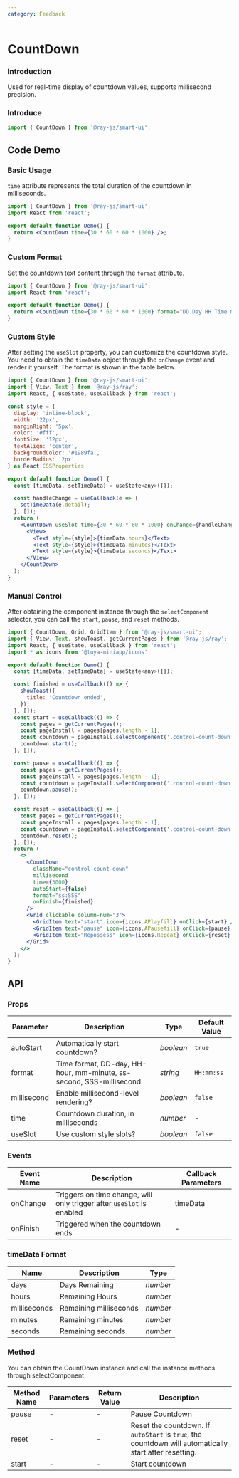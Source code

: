 ```yaml
---
category: Feedback
---
```


# CountDown

### Introduction

Used for real-time display of countdown values, supports millisecond precision.

### Introduce

```jsx
import { CountDown } from '@ray-js/smart-ui';
```

## Code Demo

### Basic Usage

`time` attribute represents the total duration of the countdown in milliseconds.

```jsx
import { CountDown } from '@ray-js/smart-ui';
import React from 'react';

export default function Demo() {
  return <CountDown time={30 * 60 * 60 * 1000} />;
}
```

### Custom Format

Set the countdown text content through the `format` attribute.

```jsx
import { CountDown } from '@ray-js/smart-ui';
import React from 'react';

export default function Demo() {
  return <CountDown time={30 * 60 * 60 * 1000} format="DD Day HH Time mm Divide ss second" />;
}
```

### Custom Style

After setting the `useSlot` property, you can customize the countdown style. You need to obtain the `timeData` object through the `onChange` event and render it yourself. The format is shown in the table below.

```jsx
import { CountDown } from '@ray-js/smart-ui';
import { View, Text } from '@ray-js/ray';
import React, { useState, useCallback } from 'react';

const style = {
  display: 'inline-block',
  width: '22px',
  marginRight: '5px',
  color: '#fff',
  fontSize: '12px',
  textAlign: 'center',
  backgroundColor: '#1989fa',
  borderRadius: '2px'
} as React.CSSProperties

export default function Demo() {
  const [timeData, setTimeData] = useState<any>({});

  const handleChange = useCallback(e => {
    setTimeData(e.detail);
  }, []);
  return (
    <CountDown useSlot time={30 * 60 * 60 * 1000} onChange={handleChange}>
      <View>
        <Text style={style}>{timeData.hours}</Text>
        <Text style={style}>{timeData.minutes}</Text>
        <Text style={style}>{timeData.seconds}</Text>
      </View>
    </CountDown>
  );
}
```

### Manual Control

After obtaining the component instance through the `selectComponent` selector, you can call the `start`, `pause`, and `reset` methods.

```jsx
import { CountDown, Grid, GridItem } from '@ray-js/smart-ui';
import { View, Text, showToast, getCurrentPages } from '@ray-js/ray';
import React, { useState, useCallback } from 'react';
import * as icons from '@tuya-miniapp/icons'

export default function Demo() {
  const [timeData, setTimeData] = useState<any>({});

  const finished = useCallback(() => {
    showToast({
      title: 'Countdown ended',
    });
  }, []);
  const start = useCallback(() => {
    const pages = getCurrentPages();
    const pageInstall = pages[pages.length - 1];
    const countdown = pageInstall.selectComponent('.control-count-down');
    countdown.start();
  }, []);

  const pause = useCallback(() => {
    const pages = getCurrentPages();
    const pageInstall = pages[pages.length - 1];
    const countdown = pageInstall.selectComponent('.control-count-down');
    countdown.pause();
  }, []);

  const reset = useCallback(() => {
    const pages = getCurrentPages();
    const pageInstall = pages[pages.length - 1];
    const countdown = pageInstall.selectComponent('.control-count-down');
    countdown.reset();
  }, []);
  return (
    <>
      <CountDown
        className="control-count-down"
        millisecond
        time={3000}
        autoStart={false}
        format="ss:SSS"
        onFinish={finished}
      />
      <Grid clickable column-num="3">
        <GridItem text="start" icon={icons.APlayfill} onClick={start} />
        <GridItem text="pause" icon={icons.APausefill} onClick={pause} />
        <GridItem text="Repossess" icon={icons.Repeat} onClick={reset} />
      </Grid>
    </>
  );
}
```

## API

### Props

| Parameter   | Description                                                         | Type      | Default Value |
| ----------- | ------------------------------------------------------------------- | --------- | ------------- |
| autoStart   | Automatically start countdown?                                      | _boolean_ | `true`        |
| format      | Time format, DD-day, HH-hour, mm-minute, ss-second, SSS-millisecond | _string_  | `HH:mm:ss`    |
| millisecond | Enable millisecond-level rendering?                                 | _boolean_ | `false`       |
| time        | Countdown duration, in milliseconds                                 | _number_  | -             |
| useSlot     | Use custom style slots?                                             | _boolean_ | `false`       |

### Events

| Event Name | Description                                                           | Callback Parameters |
| ---------- | --------------------------------------------------------------------- | ------------------- |
| onChange   | Triggers on time change, will only trigger after `useSlot` is enabled | timeData            |
| onFinish   | Triggered when the countdown ends                                     | -                   |

### timeData Format

| Name         | Description            | Type     |
| ------------ | ---------------------- | -------- |
| days         | Days Remaining         | _number_ |
| hours        | Remaining Hours        | _number_ |
| milliseconds | Remaining milliseconds | _number_ |
| minutes      | Remaining minutes      | _number_ |
| seconds      | Remaining seconds      | _number_ |

### Method

You can obtain the CountDown instance and call the instance methods through selectComponent.

| Method Name | Parameters | Return Value | Description                                                                                            |
| ----------- | ---------- | ------------ | ------------------------------------------------------------------------------------------------------ |
| pause       | -          | -            | Pause Countdown                                                                                        |
| reset       | -          | -            | Reset the countdown. If `autoStart` is `true`, the countdown will automatically start after resetting. |
| start       | -          | -            | Start countdown                                                                                        |
